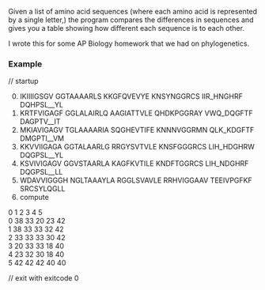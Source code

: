 Given a list of amino acid sequences (where each amino acid is represented by a single letter,) the program compares the differences in sequences and gives you a table showing how different each sequence is to each other.

I wrote this for some AP Biology homework that we had on phylogenetics.

### Example

// startup

0. IKIIIIGSGV GGTAAAARLS KKGFQVEVYE KNSYNGGRCS IIR_HNGHRF DQHPSL__YL
1. KRTFVIGAGF GGLALAIRLQ AAGIATTVLE QHDKPGGRAY VWQ_DQGFTF DAGPTV__IT
2. MKIAVIGAGV TGLAAAARIA SQGHEVTIFE KNNNVGGRMN QLK_KDGFTF DMGPTI__VM
3. KKVVIIGAGA GGTALAARLG RRGYSVTVLE KNSFGGGRCS LIH_HDGHRW DQGPSL__YL
4. KSVIVIGAGV GGVSTAARLA KAGFKVTILE KNDFTGGRCS LIH_NDGHRF DQGPSL__LL
5. WDAVVIGGGH NGLTAAAYLA RGGLSVAVLE RRHVIGGAAV TEEIVPGFKF SRCSYLQGLL
6. compute

  0   1   2   3   4   5   
0     38   33   20   23   42   
1 38       33   33   32   42   
2 33   33       33   30   42   
3 20   33   33       18   40   
4 23   32   30   18       40   
5 42   42   42   40   40

// exit with exitcode 0
